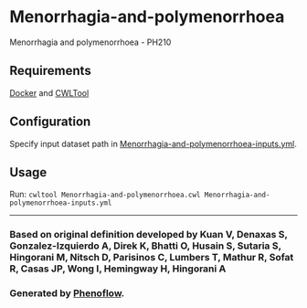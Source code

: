 # Menorrhagia-and-polymenorrhoea

Menorrhagia and polymenorrhoea - PH210

## Requirements

[Docker](https://docs.docker.com/install/) and [CWLTool](https://github.com/common-workflow-language/cwltool#install)

## Configuration

Specify input dataset path in [Menorrhagia-and-polymenorrhoea-inputs.yml](Menorrhagia-and-polymenorrhoea-inputs.yml).

## Usage

Run: `cwltool Menorrhagia-and-polymenorrhoea.cwl Menorrhagia-and-polymenorrhoea-inputs.yml`

***

### Based on original definition developed by Kuan V, Denaxas S, Gonzalez-Izquierdo A, Direk K, Bhatti O, Husain S, Sutaria S, Hingorani M, Nitsch D, Parisinos C, Lumbers T, Mathur R, Sofat R, Casas JP, Wong I, Hemingway H, Hingorani A
### Generated by [Phenoflow](https://kclhi.org/phenoflow).
